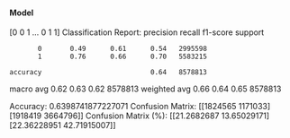 #### Model
[0 0 1 ... 0 1 1]
Classification Report:
              precision    recall  f1-score   support

           0       0.49      0.61      0.54   2995598
           1       0.76      0.66      0.70   5583215

    accuracy                           0.64   8578813
   macro avg       0.62      0.63      0.62   8578813
weighted avg       0.66      0.64      0.65   8578813

Accuracy: 0.6398741877227071
Confusion Matrix:
[[1824565 1171033]
 [1918419 3664796]]
Confusion Matrix (%):
[[21.2682687  13.65029171]
 [22.36228951 42.71915007]]
